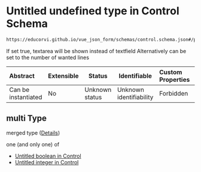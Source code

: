 # Untitled undefined type in Control Schema

```txt
https://educorvi.github.io/vue_json_form/schemas/control.schema.json#/properties/options/properties/multi
```

If set true, textarea will be shown instead of textfield 
 Alternatively can be set to the number of wanted lines


| Abstract            | Extensible | Status         | Identifiable            | Custom Properties | Additional Properties | Access Restrictions | Defined In                                                                     |
| :------------------ | ---------- | -------------- | ----------------------- | :---------------- | --------------------- | ------------------- | ------------------------------------------------------------------------------ |
| Can be instantiated | No         | Unknown status | Unknown identifiability | Forbidden         | Allowed               | none                | [control.schema.json\*](../schemas/control.schema.json "open original schema") |

## multi Type

merged type ([Details](control-properties-options-properties-multi.md))

one (and only one) of

-   [Untitled boolean in Control](control-properties-options-properties-multi-oneof-0.md "check type definition")
-   [Untitled integer in Control](control-properties-options-properties-multi-oneof-1.md "check type definition")
